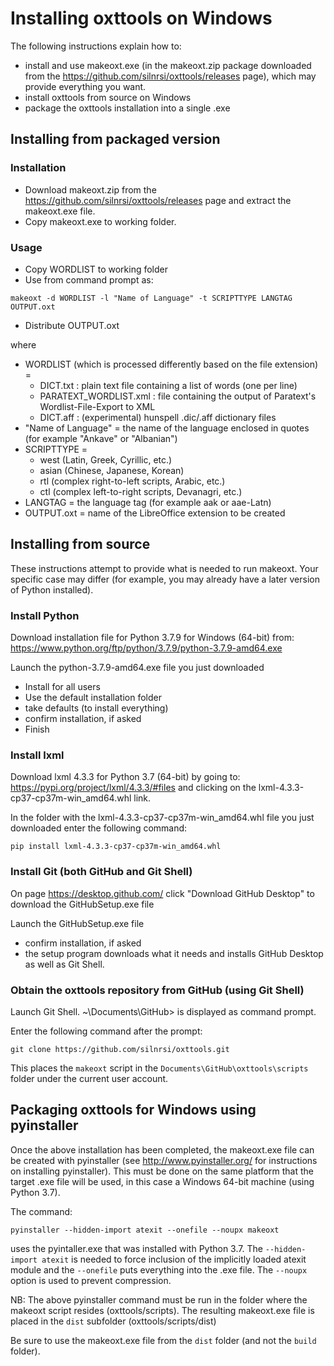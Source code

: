 # Installing oxttools on Windows

The following instructions explain how to:
- install and use makeoxt.exe (in the makeoxt.zip package downloaded from the https://github.com/silnrsi/oxttools/releases page), which may provide everything you want.
- install oxttools from source on Windows
- package the oxttools installation into a single .exe

## Installing from packaged version
### Installation
- Download makeoxt.zip from the https://github.com/silnrsi/oxttools/releases page and extract the makeoxt.exe file.
- Copy makeoxt.exe to working folder.

### Usage
- Copy WORDLIST to working folder
- Use from command prompt as:
```
makeoxt -d WORDLIST -l "Name of Language" -t SCRIPTTYPE LANGTAG OUTPUT.oxt
```
- Distribute OUTPUT.oxt

where
- WORDLIST (which is processed differently based on the file extension) =
  - DICT.txt : plain text file containing a list of words (one per line)
  - PARATEXT_WORDLIST.xml : file containing the output of Paratext's Wordlist-File-Export to XML
  - DICT.aff : (experimental) hunspell .dic/.aff dictionary files
- "Name of Language" = the name of the language enclosed in quotes (for example "Ankave" or "Albanian")
- SCRIPTTYPE =
  - west (Latin, Greek, Cyrillic, etc.)
  - asian (Chinese, Japanese, Korean)
  - rtl (complex right-to-left scripts, Arabic, etc.)
  - ctl (complex left-to-right scripts, Devanagri, etc.)
- LANGTAG = the language tag (for example aak or aae-Latn)
- OUTPUT.oxt = name of the LibreOffice extension to be created

## Installing from source

These instructions attempt to provide what is needed to run makeoxt.
Your specific case may differ (for example, you may already have a later version of Python installed).

### Install Python
Download installation file for Python 3.7.9 for Windows (64-bit) from:
https://www.python.org/ftp/python/3.7.9/python-3.7.9-amd64.exe

Launch the python-3.7.9-amd64.exe file you just downloaded
- Install for all users
- Use the default installation folder
- take defaults (to install everything)
- confirm installation, if asked
- Finish

### Install lxml
Download lxml 4.3.3 for Python 3.7 (64-bit) by going to:
https://pypi.org/project/lxml/4.3.3/#files
and clicking on the lxml-4.3.3-cp37-cp37m-win_amd64.whl link.

In the folder with the lxml-4.3.3-cp37-cp37m-win_amd64.whl file you just downloaded
enter the following command:

```
pip install lxml-4.3.3-cp37-cp37m-win_amd64.whl
```

### Install Git (both GitHub and Git Shell)
On page https://desktop.github.com/ click "Download GitHub Desktop" to download the  GitHubSetup.exe file

Launch the GitHubSetup.exe file
- confirm installation, if asked
- the setup program downloads what it needs and installs GitHub Desktop as well as Git Shell.

### Obtain the oxttools repository from GitHub (using Git Shell)
Launch Git Shell. ~\Documents\GitHub> is displayed as command prompt.

Enter the following command after the prompt:

```
git clone https://github.com/silnrsi/oxttools.git
```

This places the `makeoxt` script in the `Documents\GitHub\oxttools\scripts` folder under the current user account.

## Packaging oxttools for Windows using pyinstaller

Once the above installation has been completed, the makeoxt.exe file can be created with pyinstaller (see http://www.pyinstaller.org/ for instructions on installing pyinstaller). This must be done on the same platform that the target .exe file will be used, in this case a Windows 64-bit machine (using Python 3.7).

The command:
```
pyinstaller --hidden-import atexit --onefile --noupx makeoxt
```
uses the pyintaller.exe that was installed with Python 3.7. The `--hidden-import atexit` is needed to force inclusion of the implicitly loaded atexit module and the `--onefile` puts everything into the .exe file.
The `--noupx` option is used to prevent compression.

NB: The above pyinstaller command must be run in the folder where the makeoxt script resides (oxttools/scripts). The resulting makeoxt.exe file is placed in the `dist` subfolder (oxttools/scripts/dist)

Be sure to use the makeoxt.exe file from the `dist` folder (and not the `build` folder).